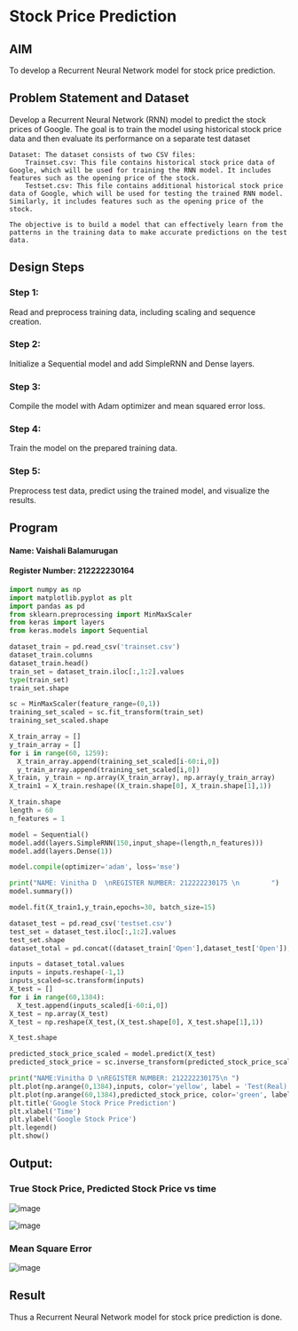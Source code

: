 # Stock Price Prediction

## AIM

To develop a Recurrent Neural Network model for stock price prediction.

## Problem Statement and Dataset
Develop a Recurrent Neural Network (RNN) model to predict the stock prices of Google. The goal is to train the model using historical stock price data and then evaluate its performance on a separate test dataset
```
Dataset: The dataset consists of two CSV files:
    Trainset.csv: This file contains historical stock price data of Google, which will be used for training the RNN model. It includes features such as the opening price of the stock.
    Testset.csv: This file contains additional historical stock price data of Google, which will be used for testing the trained RNN model. Similarly, it includes features such as the opening price of the stock.

The objective is to build a model that can effectively learn from the patterns in the training data to make accurate predictions on the test data.
```

## Design Steps

### Step 1:
Read and preprocess training data, including scaling and sequence creation.
### Step 2:
Initialize a Sequential model and add SimpleRNN and Dense layers.
### Step 3:
Compile the model with Adam optimizer and mean squared error loss.
### Step 4:
Train the model on the prepared training data.
### Step 5:
Preprocess test data, predict using the trained model, and visualize the results.


## Program
#### Name: Vaishali Balamurugan
#### Register Number: 212222230164
```python
import numpy as np
import matplotlib.pyplot as plt
import pandas as pd
from sklearn.preprocessing import MinMaxScaler
from keras import layers
from keras.models import Sequential

dataset_train = pd.read_csv('trainset.csv')
dataset_train.columns
dataset_train.head()
train_set = dataset_train.iloc[:,1:2].values
type(train_set)
train_set.shape

sc = MinMaxScaler(feature_range=(0,1))
training_set_scaled = sc.fit_transform(train_set)
training_set_scaled.shape

X_train_array = []
y_train_array = []
for i in range(60, 1259):
  X_train_array.append(training_set_scaled[i-60:i,0])
  y_train_array.append(training_set_scaled[i,0])
X_train, y_train = np.array(X_train_array), np.array(y_train_array)
X_train1 = X_train.reshape((X_train.shape[0], X_train.shape[1],1))

X_train.shape
length = 60
n_features = 1

model = Sequential()
model.add(layers.SimpleRNN(150,input_shape=(length,n_features)))
model.add(layers.Dense(1))

model.compile(optimizer='adam', loss='mse')

print("NAME: Vinitha D  \nREGISTER NUMBER: 212222230175 \n        ")
model.summary())

model.fit(X_train1,y_train,epochs=30, batch_size=15)

dataset_test = pd.read_csv('testset.csv')
test_set = dataset_test.iloc[:,1:2].values
test_set.shape
dataset_total = pd.concat((dataset_train['Open'],dataset_test['Open']),axis=0)

inputs = dataset_total.values
inputs = inputs.reshape(-1,1)
inputs_scaled=sc.transform(inputs)
X_test = []
for i in range(60,1384):
  X_test.append(inputs_scaled[i-60:i,0])
X_test = np.array(X_test)
X_test = np.reshape(X_test,(X_test.shape[0], X_test.shape[1],1))

X_test.shape

predicted_stock_price_scaled = model.predict(X_test)
predicted_stock_price = sc.inverse_transform(predicted_stock_price_scaled)

print("NAME:Vinitha D \nREGISTER NUMBER: 212222230175\n ")
plt.plot(np.arange(0,1384),inputs, color='yellow', label = 'Test(Real) Google stock price')
plt.plot(np.arange(60,1384),predicted_stock_price, color='green', label = 'Predicted Google stock price')
plt.title('Google Stock Price Prediction')
plt.xlabel('Time')
plt.ylabel('Google Stock Price')
plt.legend()
plt.show()
```

## Output:

### True Stock Price, Predicted Stock Price vs time
![image](https://github.com/user-attachments/assets/b86fbe91-8b35-43a0-8538-cf91ce55d5c9)

![image](https://github.com/user-attachments/assets/b904011a-6a69-43f7-9a9d-76ca10300d87)

### Mean Square Error
![image](https://github.com/user-attachments/assets/b503d7bd-3531-4f37-911d-7c60beba6819)




## Result
Thus a Recurrent Neural Network model for stock price prediction is done.

